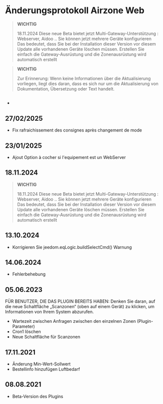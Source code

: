 # Änderungsprotokoll Airzone Web

>**WICHTIG**
>
> 18.11.2024
> Diese neue Beta bietet jetzt Multi-Gateway-Unterstützung : Webserver, Aidoo ..
> Sie können jetzt mehrere Geräte konfigurieren
> Das bedeutet, dass Sie bei der Installation dieser Version vor diesem Update alle vorhandenen Geräte löschen müssen.
> Erstellen Sie einfach die Gateway-Ausrüstung und die Zonenausrüstung wird automatisch erstellt


>**WICHTIG**
>
>Zur Erinnerung: Wenn keine Informationen über die Aktualisierung vorliegen, liegt dies daran, dass es sich nur um die Aktualisierung von Dokumentation, Übersetzung oder Text handelt.

## 

- 


## 27/02/2025

- Fix rafraichissement des consignes après changement de mode


## 23/01/2025

- Ajout Option à cocher si l'equipement est un WebServer

## 18.11.2024

>**WICHTIG**
>
> 18.11.2024
> Diese neue Beta bietet jetzt Multi-Gateway-Unterstützung : Webserver, Aidoo ..
> Sie können jetzt mehrere Geräte konfigurieren
> Das bedeutet, dass Sie bei der Installation dieser Version vor diesem Update alle vorhandenen Geräte löschen müssen.
> Erstellen Sie einfach die Gateway-Ausrüstung und die Zonenausrüstung wird automatisch erstellt

## 13.10.2024

- Korrigieren Sie jeedom.eqLogic.buildSelectCmd() Warnung


## 14.06.2024

- Fehlerbehebung

## 05.06.2023

FÜR BENUTZER, DIE DAS PLUGIN BEREITS HABEN:
Denken Sie daran, auf die neue Schaltfläche „Scanzonen“ (oben auf einem Gerät) zu klicken, um Informationen von Ihrem System abzurufen.

- Wartezeit zwischen Anfragen zwischen den einzelnen Zonen (Plugin-Parameter)
- Cron1 löschen
- Neue Schaltfläche für Scanzonen

## 17.11.2021

- Änderung Min-Wert-Sollwert
- Bestellinfo hinzufügen Luftbedarf

## 08.08.2021

- Beta-Version des Plugins
